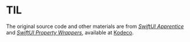 # TIL

The original source code and other materials are from *[SwiftUI Apprentice](https://www.kodeco.com/books/swiftui-apprentice)* and *[SwiftUI Property Wrappers](https://www.kodeco.com/21522453-swiftui-property-wrappers)*, available at [Kodeco](https://www.kodeco.com).
